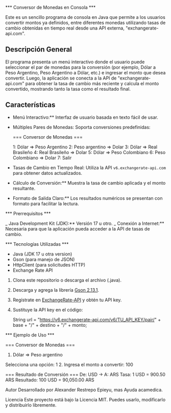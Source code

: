 *** Conversor de Monedas en Consola ***

Este es un sencillo programa de consola en Java que permite a los usuarios convertir montos ya definidos, entre diferentes monedas utilizando tasas de cambio obtenidas en tiempo real desde una API externa, "exchangerate-api.com".

## Descripción General

El programa presenta un menú interactivo donde el usuario puede seleccionar el par de monedas para la conversión (por ejemplo, Dólar a Peso Argentino, Peso Argentino a Dólar, etc.) e ingresar el monto que desea convertir. Luego, la aplicación se conecta a la API de "exchangerate-api.com" para obtener la tasa de cambio más reciente y calcula el monto convertido, mostrando tanto la tasa como el resultado final.

## Características ##

 * Menú Interactivo:** Interfaz de usuario basada en texto fácil de usar.
 * Múltiples Pares de Monedas: Soporta conversiones predefinidas:
 
    === Conversor de Monedas ===
    
    1: Dólar => Peso Argentino
    2: Peso argentino => Dolar
    3: Dólar => Real Brasileño 
    4: Real Brasileño => Dolar
    5: Dólar => Peso Colombiano
    6: Peso Colombiano => Dolar
    7: Salir
    
 * Tasas de Cambio en Tiempo Real: Utiliza la API `v6.exchangerate-api.com` para obtener datos actualizados.
 * Cálculo de Conversión:** Muestra la tasa de cambio aplicada y el monto resultante.
 * Formato de Salida Claro:** Los resultados numéricos se presentan con formato para facilitar la lectura.

*** Prerrequisitos ***

_ Java Development Kit (JDK):** Versión 17 u otro.
_ Conexión a Internet:** Necesaria para que la aplicación pueda acceder a la API de tasas de cambio.

*** Tecnologías Utilizadas ***
- Java (JDK 17 u otra version)
- Gson (para manejo de JSON)
- HttpClient (para solicitudes HTTP)
- Exchange Rate API

1. Clona este repositorio o descarga el archivo (.java).
2. Descarga y agrega la librería [Gson 2.13.1](https://repo1.maven.org/maven2/com/google/code/gson/gson/2.13.1/).
3. Regístrate en [ExchangeRate-API](https://www.exchangerate-api.com/) y obtén tu API key.
4. Sustituye la API key en el código:  
   
   String url = "https://v6.exchangerate-api.com/v6/TU_API_KEY/pair/" + base + "/" + destino + "/" + monto;

*** Ejemplo de Uso ***

=== Conversor de Monedas ===
1. Dólar => Peso argentino
 
Selecciona una opción: 1
2. Ingresa el monto a convertir: 100

=== Resultado de Conversión ===
De: USD → A: ARS
Tasa: 1 USD = 900.50 ARS
Resultado: 100 USD = 90,050.00 ARS

Autor
Desarrollado por Alexander Restrepo Epieyu, mas Ayuda acamedica.

Licencia
Este proyecto está bajo la Licencia MIT. Puedes usarlo, modificarlo y distribuirlo libremente.


